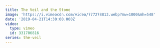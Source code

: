 ```yaml
---
title: The Veil and the Stone
image: 'https://i.vimeocdn.com/video/777278813.webp?mw=1000&mh=548'
date: '2019-04-21T14:30:00.000Z'
video:
  type: vimeo
  id: 331706816
series: the-veil
---
```


